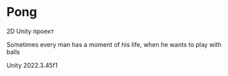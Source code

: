# Pong
2D Unity проект

Sometimes every man has a moment of his life, when he wants to play with balls

Unity 2022.3.45f1
